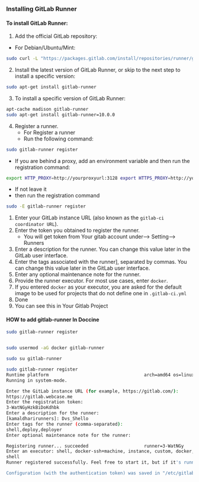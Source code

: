 

### Installing GitLab Runner

#### To install GitLab Runner:
1.  Add the official GitLab repository:
- For Debian/Ubuntu/Mint:
```bash
sudo curl -L "https://packages.gitlab.com/install/repositories/runner/gitlab-runner/script.deb.sh" | sudo bash
```
2. Install the latest version of GitLab Runner, or skip to the next step to install a specific version:
```bash
sudo apt-get install gitlab-runner
```
3. To install a specific version of GitLab Runner:
```bash
apt-cache madison gitlab-runner 
sudo apt-get install gitlab-runner=10.0.0
```
4. Register a runner.
	- For Register a runner 
	- Run the following command:
```bash
sudo gitlab-runner register
```
- If you are behind a proxy, add an environment variable and then run the registration command:
```bash
export HTTP_PROXY=http://yourproxyurl:3128 export HTTPS_PROXY=http://yourproxyurl:3128
```
- If not leave it
- then run the registration command
```bash
sudo -E gitlab-runner register
```
1.  Enter your GitLab instance URL (also known as the `gitlab-ci coordinator URL`).
2.  Enter the token you obtained to register the runner.
	- You will get token from Your gitab account under--> Setting--> Runners
1.  Enter a description for the runner. You can change this value later in the GitLab user interface.
2.  Enter the tags associated with the runner], separated by commas. You can change this value later in the GitLab user interface.
3.  Enter any optional maintenance note for the runner.
4.  Provide the runner executor. For most use cases, enter `docker`.
5.  If you entered `docker` as your executor, you are asked for the default image to be used for projects that do not define one in `.gitlab-ci.yml`
6. Done
7. You can see this in Your Gitlab Project 


#### HOW to add gitlab-runner In Doccine

 ```bash
sudo gitlab-runner register


sudo usermod -aG docker gitlab-runner

sudo su gitlab-runner
```

```bash
sudo gitlab-runner register
Runtime platform                                    arch=amd64 os=linux pid=27520 revision=0d4137b8 version=15.5.0
Running in system-mode.

Enter the GitLab instance URL (for example, https://gitlab.com/):
https://gitlab.webcase.me
Enter the registration token:
3-WatNGyHzkBiDoKdhbk
Enter a description for the runner:
[kamaldharirunners]: Dvs_Shello
Enter tags for the runner (comma-separated):
shell,deploy,deployer
Enter optional maintenance note for the runner:

Registering runner... succeeded                     runner=3-WatNGy
Enter an executor: shell, docker-ssh+machine, instance, custom, docker, docker-ssh, docker+machine, kubernetes, parallels, ssh, virtualbox:
shell
Runner registered successfully. Feel free to start it, but if it's running already the config should be automatically reloaded!

Configuration (with the authentication token) was saved in "/etc/gitlab-runner/config.toml"
```
